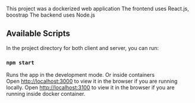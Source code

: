 This project was a dockerized web application
The frontend uses React.js, boostrap
The backend uses Node.js

## Available Scripts

In the project directory for both client and server, you can run:

### `npm start`

Runs the app in the development mode. Or inside containers<br>
Open [http://localhost:3000](http://localhost:3000) to view it in the browser if you are running locally.
Open [http://localhost:3100](http://localhost:3100) to view it in the browser if you are running inside docker container.
